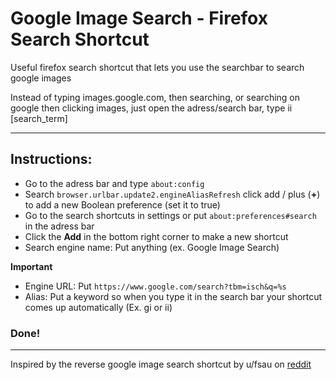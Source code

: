 # Google Image Search - Firefox Search Shortcut
Useful firefox search shortcut that lets you use the searchbar to search google images

Instead of typing images.google.com, then searching, or searching on google then clicking images, just open the adress/search bar, type ii [search_term]

---

## Instructions:

- Go to the adress bar and type `about:config`
- Search `browser.urlbar.update2.engineAliasRefresh` click add / plus (__+__) to add a new Boolean preference (set it to true)
- Go to the search shortcuts in settings or put `about:preferences#search` in the adress bar
- Click the __Add__ in the bottom right corner to make a new shortcut
- Search engine name: Put anything (ex. Google Image Search)

__Important__

- Engine URL: Put `https://www.google.com/search?tbm=isch&q=%s`
- Alias: Put a keyword so when you type it in the search bar your shortcut comes up automatically (Ex. gi or ii)

### Done!

---
Inspired by the reverse google image search shortcut by u/fsau on [reddit](https://www.reddit.com/r/firefox/comments/1d9miq2/comment/l7eod6o/)
